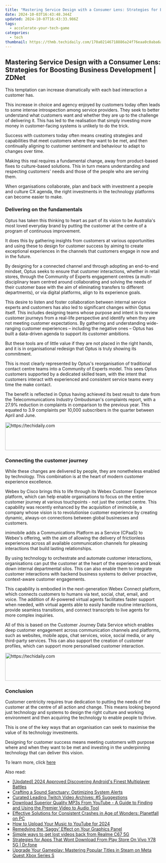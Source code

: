 ```yaml
---
title: "Mastering Service Design with a Consumer Lens: Strategies for Boosting Business Development | ZDNet"
date: 2024-10-03T16:43:48.344Z
updated: 2024-10-07T16:43:33.986Z
tags:
  - accelerate-your-tech-game
categories:
  - tech
thumbnail: https://thmb.techidaily.com/170a02146718886a24f76eaa0c0aba6ab58e23eceef32078422970e554d48bd8.jpg
---
```


## Mastering Service Design with a Consumer Lens: Strategies for Boosting Business Development | ZDNet

This temptation can increase dramatically with each bad interaction a customer has. 

This increase in choice and agency enjoyed by customers today often leads to some intense introspection among service providers. They seek to better understand what customers want and whether they are up to the challenge of delivering it. This has led to the realisation that simply investing more money in customer-facing systems is unlikely to do the trick.

Success with customers today often means creating strategies and capabilities that meet customers where they want to be met, and then continually aligning to customer sentiment and behaviour to adapt to changes over time. 

Making this real requires a fundamental change, away from product-based fixes to culture-based solutions. This in turn means understanding and respecting customers' needs and those of the people who are serving them.

When organisations collaborate, plan and back with investment a people and culture CX agenda, the right investments in the technology platforms can become easier to make.

### **Delivering on the fundamentals**

Optus has taken this thinking to heart as part of its vision to be Australia's most loved everyday brand by putting the customer at the centre of a program of continuous improvement.

It does this by gathering insights from customers at various opportunities and using these to design for customer success by aiming to create exceptional experiences in the channels that customers engage in now and in the future. 

By designing for a connected channel and through adopting an end-to-end mindset, Optus seeks to ensure that customer interactions, whether in retail stores, through the Community of Experts engagement centres (a multi-disciplinary team centred around collaborating and solving the needs of their customer base with the aim of eliminating transfers to different departments), or via digital platforms, align to its experience goals.

This desire to listen and foster collaboration between internal service experts and customers has also led to significant changes within Optus itself. This includes designing teams whose purpose and intent is to review customer journeys from a real-life perspective and identify when they are not meeting customer expectations. By gathering and understanding wide-ranging customer experiences – including the negative ones – Optus has built a data-driven agenda to support its customer ambitions.

But these tools are of little value if they are not placed in the right hands, and it is in organisational redesign that Optus is truly showing its commitment. 

This is most clearly represented by Optus's reorganisation of traditional contact centre teams into a Community of Experts model. This sees Optus customers supported by a dedicated skilled team, with the intent that customers interact with experienced and consistent service teams every time the make contact.

The benefit is reflected in Optus having achieved its best result to date from the Telecommunications Industry Ombudsman's complaints report, with a 27.9% reduction in complaints in comparison to the previous year. This equated to 3.9 complaints per 10,000 subscribers in the quarter between April and June.

<!-- affiliate ads begin -->
<a href="https://ephamedtechinc.pxf.io/c/5597632/2137204/26400" target="_top" id="2137204">
  <img src="//a.impactradius-go.com/display-ad/26400-2137204" border="0" alt="https://techidaily.com" width="728" height="90"/>
</a>
<img height="0" width="0" src="https://ephamedtechinc.pxf.io/i/5597632/2137204/26400" style="position:absolute;visibility:hidden;" border="0" />
<!-- affiliate ads end -->

### **Connecting the customer journey**

While these changes are delivered by people, they are nonetheless enabled by technology. This combination is at the heart of modern customer experience excellence.

Webex by Cisco brings this to life through its Webex Customer Experience platform, which can help enable organisations to focus on the entire customer journey at various touchpoints - not just the contact centre. This capability was recently enhanced by the acquisition of imimobile, a company whose vision is to revolutionise customer experience by creating dynamic, always-on connections between global businesses and customers.

imimobile adds a Communications Platform as a Service (CPaaS) to Webex's offering, with the aim of allowing the delivery of frictionless experiences across all available communication channels for pleasing interactions that build lasting relationships.

By using technology to orchestrate and automate customer interactions, organisations can put the customer at the heart of the experience and break down internal departmental silos. This can also enable them to integrate customer interactions with backend business systems to deliver proactive, context-aware customer engagements.

This capability is embodied in the next-generation Webex Connect platform, which connects customers to humans via text, social, chat, email, and voice. The addition of AI-powered virtual agents facilitates faster support when needed, with virtual agents able to easily handle routine interactions, provide seamless transitions, and connect transcripts to live agents for more complex inquiries. 

All of this is based on the Customer Journey Data Service which enables deep customer engagement across communication channels and platforms, such as websites, mobile apps, chat services, voice, social media, or any third-party services. This can also support the creation of customer profiles, which can support more personalised customer interaction. 

<!-- affiliate ads begin -->
<a href="https://dhgate.sjv.io/c/5597632/1172027/12108" target="_top" id="1172027">
  <img src="//a.impactradius-go.com/display-ad/12108-1172027" border="0" alt="https://techidaily.com" width="728" height="90"/>
</a>
<img height="0" width="0" src="https://dhgate.sjv.io/i/5597632/1172027/12108" style="position:absolute;visibility:hidden;" border="0" />
<!-- affiliate ads end -->

### **Conclusion** 

Customer centricity requires true dedication to putting the needs of the customer at the centre of all action and change. This means looking beyond just technology and systems to design the right culture and working environment and then acquiring the technology to enable people to thrive.

This is one of the key ways that an organisation can seek to maximise the value of its technology investments.

Designing for customer success means meeting customers with purpose where and when they want to be met and investing in the underpinning technology that can deliver this vision. 

To learn more, click [here](http://www.optus.com.au/enterprise/customer-contact)

<ins class="adsbygoogle"
     style="display:block"
     data-ad-format="autorelaxed"
     data-ad-client="ca-pub-7571918770474297"
     data-ad-slot="1223367746"></ins>

<ins class="adsbygoogle"
     style="display:block"
     data-ad-client="ca-pub-7571918770474297"
     data-ad-slot="8358498916"
     data-ad-format="auto"
     data-full-width-responsive="true"></ins>

<span class="atpl-alsoreadstyle">Also read:</span>
<div><ul>
<li><a href="https://remote-screen-capture.techidaily.com/updated-2024-approved-discovering-androids-finest-multiplayer-battles/"><u>[Updated] 2024 Approved Discovering Android's Finest Multiplayer Battles</u></a></li>
<li><a href="https://games-able.techidaily.com/crafting-a-sound-sanctuary-optimizing-system-alerts/"><u>Crafting a Sound Sanctuary: Optimizing System Alerts</u></a></li>
<li><a href="https://games-able.techidaily.com/curated-leading-twitch-video-archives-5-suggestions/"><u>Curated Leading Twitch Video Archives: #5 Suggestions</u></a></li>
<li><a href="https://some-guidance.techidaily.com/download-superior-quality-mp3s-from-youtube-a-guide-to-finding-and-using-the-premier-video-to-audio-tool/"><u>Download Superior Quality MP3s From YouTube - A Guide to Finding and Using the Premier Video to Audio Tool</u></a></li>
<li><a href="https://win-answers.techidaily.com/effective-solutions-for-consistent-crashes-in-age-of-wonders-planetfall-on-pc/"><u>Effective Solutions for Consistent Crashes in Age of Wonders: Planetfall on PC</u></a></li>
<li><a href="https://youtube-tips.techidaily.com/o-upload-your-music-to-youtube-for-2024/"><u>How to Upload Your Music to YouTube for 2024</u></a></li>
<li><a href="https://games-able.techidaily.com/remedying-the-saggy-effect-on-your-graphics-panel/"><u>Remedying the 'Saggy' Effect on Your Graphics Panel</u></a></li>
<li><a href="https://techidaily.com/simple-ways-to-get-lost-videos-back-from-realme-c67-5g-by-fonelab-android-recover-video/"><u>Simple ways to get lost videos back from Realme C67 5G</u></a></li>
<li><a href="https://howto.techidaily.com/strategies-for-apps-that-wont-download-from-play-store-on-vivo-y78-5g-drfone-by-drfone-fix-android-problems-fix-android-problems/"><u>Strategies for Apps That Wont Download From Play Store On Vivo Y78 5G | Dr.fone</u></a></li>
<li><a href="https://games-able.techidaily.com/upgrade-your-gameplay-mastering-popular-titles-in-steam-on-meta-quest-xbox-series-s/"><u>Upgrade Your Gameplay: Mastering Popular Titles in Steam on Meta Quest Xbox Series S</u></a></li>
</ul></div>

